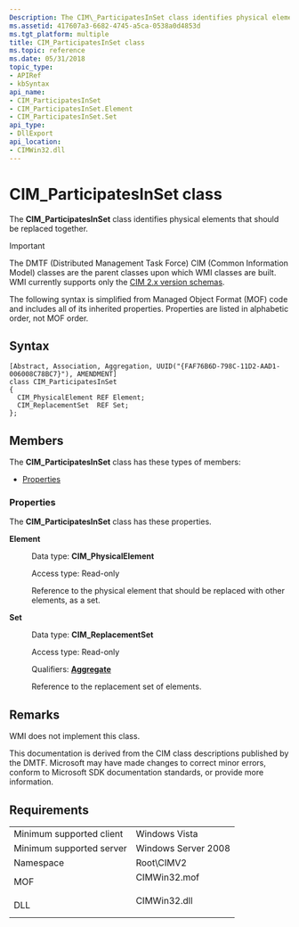 ```yaml
---
Description: The CIM\_ParticipatesInSet class identifies physical elements that should be replaced together.
ms.assetid: 417607a3-6682-4745-a5ca-0538a0d4853d
ms.tgt_platform: multiple
title: CIM_ParticipatesInSet class
ms.topic: reference
ms.date: 05/31/2018
topic_type: 
- APIRef
- kbSyntax
api_name: 
- CIM_ParticipatesInSet
- CIM_ParticipatesInSet.Element
- CIM_ParticipatesInSet.Set
api_type: 
- DllExport
api_location: 
- CIMWin32.dll
---
```


# CIM\_ParticipatesInSet class

The **CIM\_ParticipatesInSet** class identifies physical elements that should be replaced together.

> [!IMPORTANT]
> The DMTF (Distributed Management Task Force) CIM (Common Information Model) classes are the parent classes upon which WMI classes are built. WMI currently supports only the [CIM 2.x version schemas](https://dmtf.org/standards/cim/schemas).

 

The following syntax is simplified from Managed Object Format (MOF) code and includes all of its inherited properties. Properties are listed in alphabetic order, not MOF order.

## Syntax

``` syntax
[Abstract, Association, Aggregation, UUID("{FAF76B6D-798C-11D2-AAD1-006008C78BC7}"), AMENDMENT]
class CIM_ParticipatesInSet
{
  CIM_PhysicalElement REF Element;
  CIM_ReplacementSet  REF Set;
};
```

## Members

The **CIM\_ParticipatesInSet** class has these types of members:

-   [Properties](#properties)

### Properties

The **CIM\_ParticipatesInSet** class has these properties.

<dl> <dt>

**Element**
</dt> <dd> <dl> <dt>

Data type: **CIM\_PhysicalElement**
</dt> <dt>

Access type: Read-only
</dt> </dl>

Reference to the physical element that should be replaced with other elements, as a set.

</dd> <dt>

**Set**
</dt> <dd> <dl> <dt>

Data type: **CIM\_ReplacementSet**
</dt> <dt>

Access type: Read-only
</dt> <dt>

Qualifiers: [**Aggregate**](/windows/desktop/WmiSdk/standard-qualifiers)
</dt> </dl>

Reference to the replacement set of elements.

</dd> </dl>

## Remarks

WMI does not implement this class.

This documentation is derived from the CIM class descriptions published by the DMTF. Microsoft may have made changes to correct minor errors, conform to Microsoft SDK documentation standards, or provide more information.

## Requirements



|                                     |                                                                                         |
|-------------------------------------|-----------------------------------------------------------------------------------------|
| Minimum supported client<br/> | Windows Vista<br/>                                                                |
| Minimum supported server<br/> | Windows Server 2008<br/>                                                          |
| Namespace<br/>                | Root\\CIMV2<br/>                                                                  |
| MOF<br/>                      | <dl> <dt>CIMWin32.mof</dt> </dl> |
| DLL<br/>                      | <dl> <dt>CIMWin32.dll</dt> </dl> |



 

